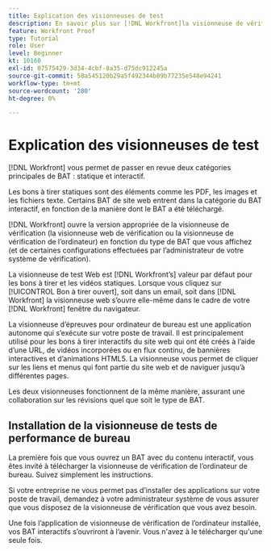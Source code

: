 ```yaml
---
title: Explication des visionneuses de test
description: En savoir plus sur [!DNL Workfront]la visionneuse de vérification de l’état web et la visionneuse de vérification de l’ordinateur de bureau, la différence entre les deux et la manière d’y accéder.
feature: Workfront Proof
type: Tutorial
role: User
level: Beginner
kt: 10160
exl-id: 07575429-3d34-4cbf-8a35-d75dc912245a
source-git-commit: 58a545120b29a5f492344b89b77235e548e94241
workflow-type: tm+mt
source-wordcount: '280'
ht-degree: 0%

---
```


# Explication des visionneuses de test

[!DNL Workfront] vous permet de passer en revue deux catégories principales de BAT : statique et interactif.

Les bons à tirer statiques sont des éléments comme les PDF, les images et les fichiers texte. Certains BAT de site web entrent dans la catégorie du BAT interactif, en fonction de la manière dont le BAT a été téléchargé.

[!DNL Workfront] ouvre la version appropriée de la visionneuse de vérification (la visionneuse web de vérification ou la visionneuse de vérification de l’ordinateur) en fonction du type de BAT que vous affichez (et de certaines configurations effectuées par l’administrateur de votre système de vérification).

La visionneuse de test Web est [!DNL Workfront’s] valeur par défaut pour les bons à tirer et les vidéos statiques. Lorsque vous cliquez sur [!UICONTROL Bon à tirer ouvert], soit dans un email, soit dans [!DNL Workfront] la visionneuse web s’ouvre elle-même dans le cadre de votre [!DNL Workfront] fenêtre du navigateur.

La visionneuse d’épreuves pour ordinateur de bureau est une application autonome qui s’exécute sur votre poste de travail. Il est principalement utilisé pour les bons à tirer interactifs du site web qui ont été créés à l’aide d’une URL, de vidéos incorporées ou en flux continu, de bannières interactives et d’animations HTML5. La visionneuse vous permet de cliquer sur les liens et menus qui font partie du site web et de naviguer jusqu’à différentes pages.

Les deux visionneuses fonctionnent de la même manière, assurant une collaboration sur les révisions quel que soit le type de BAT.

## Installation de la visionneuse de tests de performance de bureau

La première fois que vous ouvrez un BAT avec du contenu interactif, vous êtes invité à télécharger la visionneuse de vérification de l’ordinateur de bureau. Suivez simplement les instructions.

Si votre entreprise ne vous permet pas d’installer des applications sur votre poste de travail, demandez à votre administrateur système de vous assurer que vous disposez de la visionneuse de vérification que vous avez besoin.

Une fois l’application de visionneuse de vérification de l’ordinateur installée, vos BAT interactifs s’ouvriront à l’avenir. Vous n&#39;avez à le télécharger qu&#39;une seule fois.

<!-- 
### Learn more
* Differences between the Web Proofing Viewer and the Desktop Proofing Viewer
* Review an interactive proof
* Install the Desktop Proofing Viewer
* Understand the Desktop Proofing Viewer
* Open proofs in the Desktop Proofing Viewer
* Interactive content proofs
-->
